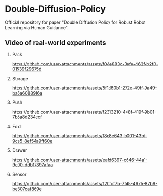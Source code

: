 # Double-Diffusion-Policy
Official repository for paper "Double Diffusion Policy for Robust Robot Learning via Human Guidance".

## Video of real-world experiments
1. Pack

   https://github.com/user-attachments/assets/f04e883c-3efe-462f-b2f0-01539f29675d

2. Storage

   https://github.com/user-attachments/assets/5f1d60b1-272e-49ff-9a49-ba5a6088916a
   
3. Push

   https://github.com/user-attachments/assets/f2313210-448f-419f-9b01-7b5a8d234ecf

4. Fold

   https://github.com/user-attachments/assets/f8c8e643-b001-43bf-9ce5-8ef54a9ff60e

5. Drawer

   https://github.com/user-attachments/assets/eafd6397-c646-44a1-9c00-ddb17397afaa

6. Sensor

   https://github.com/user-attachments/assets/120fcf7b-7fd5-4675-87b9-be807caf869e
